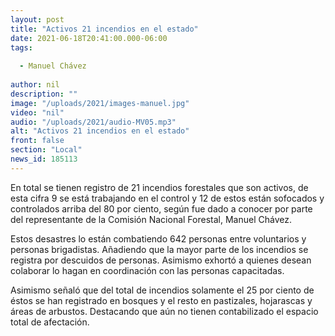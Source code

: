 ```yaml
---
layout: post
title: "Activos 21 incendios en el estado"
date: 2021-06-18T20:41:00.000-06:00
tags:
  
  - Manuel Chávez
  
author: nil
description: ""
image: "/uploads/2021/images-manuel.jpg"
video: "nil"
audio: "/uploads/2021/audio-MV05.mp3"
alt: "Activos 21 incendios en el estado"
front: false
section: "Local"
news_id: 185113
---
```


En total se tienen registro de 21 incendios forestales que son activos, de esta cifra 9 se está trabajando en el control y 12 de estos están sofocados y controlados arriba del 80 por ciento, según fue dado a conocer por parte del representante de la Comisión Nacional Forestal, Manuel Chávez.

Estos desastres lo están combatiendo 642 personas entre voluntarios y personas brigadistas. Añadiendo que la mayor parte de los incendios se registra por descuidos de personas. Asimismo exhortó a quienes desean colaborar lo hagan en coordinación con las personas capacitadas.

Asimismo señaló que del total de incendios solamente el 25 por ciento de éstos se han registrado en bosques y el resto en pastizales, hojarascas y áreas de arbustos. Destacando que aún no tienen contabilizado el espacio total de afectación.
